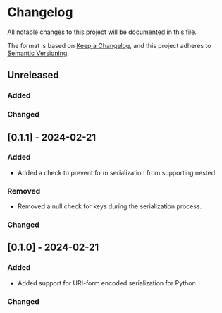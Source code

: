 # Changelog

All notable changes to this project will be documented in this file.

The format is based on [Keep a Changelog](https://keepachangelog.com/en/1.0.0/),
and this project adheres to [Semantic Versioning](https://semver.org/spec/v2.0.0.html).

## Unreleased

### Added

### Changed

## [0.1.1] - 2024-02-21

### Added
- Added a check to prevent form serialization from supporting nested
### Removed
- Removed a null check for keys during the serialization process.

### Changed


## [0.1.0] - 2024-02-21

### Added
- Added support for URI-form encoded serialization for Python.

### Changed

